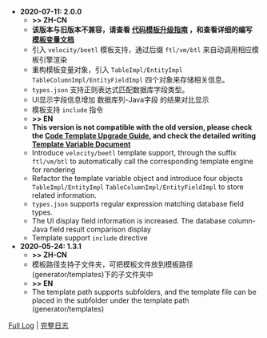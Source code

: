 - **2020-07-11: 2.0.0**
    - **&gt;&gt; ZH-CN**
    - **该版本与旧版本不兼容，请查看 [代码模板升级指南](https://github.com/houkunlin/Database-Generator/blob/master/doc/upgrade-2.0.0.md) ，和查看详细的编写 [模板变量文档](https://github.com/houkunlin/Database-Generator/blob/master/doc/template-document.md)**
    - 引入 `velocity/beetl` 模板支持，通过后缀 `ftl/vm/btl` 来自动调用相应模板引擎渲染
    - 重构模板变量对象，引入 `TableImpl/EntityImpl` `TableColumnImpl/EntityFieldImpl` 四个对象来存储相关信息。
    - `types.json` 支持正则表达式匹配数据库字段类型。
    - UI显示字段信息增加 数据库列-Java字段 的结果对比显示
    - 模板支持 `include` 指令
    - **&gt;&gt; EN**
    - **This version is not compatible with the old version, please check the [Code Template Upgrade Guide](https://github.com/houkunlin/Database-Generator/blob/master/doc/upgrade-2.0.0.md), and check the detailed writing [Template Variable Document](https://github.com/houkunlin/Database-Generator/blob/master/doc/template-document.md)**
    - Introduce `velocity/beetl` template support, through the suffix `ftl/vm/btl` to automatically call the corresponding template engine for rendering
    - Refactor the template variable object and introduce four objects `TableImpl/EntityImpl` `TableColumnImpl/EntityFieldImpl` to store related information.
    - `types.json` supports regular expression matching database field types.
    - The UI display field information is increased. The database column-Java field result comparison display
    - Template support `include` directive
- **2020-05-24: 1.3.1**
    - **&gt;&gt; ZH-CN**
    - 模板路径支持子文件夹，可把模板文件放到模板路径(generator/templates)下的子文件夹中
    - **&gt;&gt; EN**
    - The template path supports subfolders, and the template file can be placed in the subfolder under the template path (generator/templates)

[Full Log](https://github.com/houkunlin/Database-Generator/blob/master/doc/changeNotes.md) | [完整日志](https://github.com/houkunlin/Database-Generator/blob/master/doc/changeNotes.md)